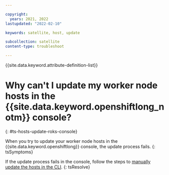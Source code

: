 ```yaml
---

copyright:
  years: 2021, 2022
lastupdated: "2022-02-10"

keywords: satellite, host, update

subcollection: satellite
content-type: troubleshoot

---
```

{{site.data.keyword.attribute-definition-list}}


# Why can't I update my worker node hosts in the {{site.data.keyword.openshiftlong_notm}} console?
{: #ts-hosts-update-roks-console}

When you try to update your worker node hosts in the {{site.data.keyword.openshiftlong}} console, the update process fails. 
{: tsSymptoms}

If the update process fails in the console, follow the steps to [manually update the hosts in the CLI](/docs/satellite?topic=satellite-host-update-workers).
{: tsResolve}


